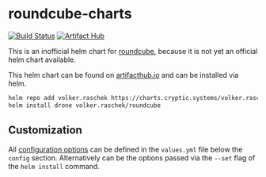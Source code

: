 # roundcube-charts

[![Build Status](https://drone.cryptic.systems/api/badges/volker.raschek/roundcube-charts/status.svg)](https://drone.cryptic.systems/volker.raschek/roundcube-charts)
[![Artifact Hub](https://img.shields.io/endpoint?url=https://artifacthub.io/badge/repository/volker-raschek)](https://artifacthub.io/packages/search?repo=volker-raschek)

This is an inofficial helm chart for
[roundcube](https://github.com/roundcube/roundcubemail), because it is not yet
an official helm chart available.

This helm chart can be found on [artifacthub.io](https://artifacthub.io/) and
can be installed via helm.

```bash
helm repo add volker.raschek https://charts.cryptic.systems/volker.raschek
helm install drone volker.raschek/roundcube
```

## Customization

All [configuration
options](https://github.com/roundcube/roundcubemail-docker/blob/master/README.md#configurationenvironment-variables)
can be defined in the `values.yml` file below the `config` section.
Alternatively can be the options passed via the `--set` flag of the `helm
install` command.
